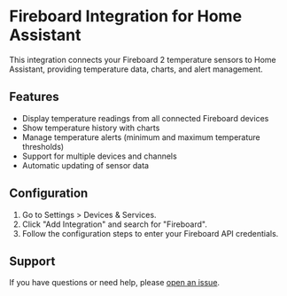 # Fireboard Integration for Home Assistant

This integration connects your Fireboard 2 temperature sensors to Home Assistant, providing temperature data, charts, and alert management.

## Features

- Display temperature readings from all connected Fireboard devices
- Show temperature history with charts
- Manage temperature alerts (minimum and maximum temperature thresholds)
- Support for multiple devices and channels
- Automatic updating of sensor data

## Configuration

1. Go to Settings > Devices & Services.
2. Click "Add Integration" and search for "Fireboard".
3. Follow the configuration steps to enter your Fireboard API credentials.

## Support

If you have questions or need help, please [open an issue](https://github.com/yourusername/ha-fireboard/issues).